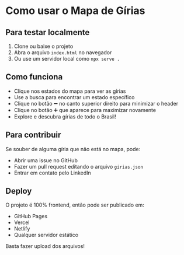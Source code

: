 # Como usar o Mapa de Gírias

## Para testar localmente

1. Clone ou baixe o projeto
2. Abra o arquivo `index.html` no navegador
3. Ou use um servidor local como `npx serve .`

## Como funciona

- Clique nos estados do mapa para ver as gírias
- Use a busca para encontrar um estado específico  
- Clique no botão ➖ no canto superior direito para minimizar o header
- Clique no botão ➕ que aparece para maximizar novamente
- Explore e descubra gírias de todo o Brasil!

## Para contribuir

Se souber de alguma gíria que não está no mapa, pode:
- Abrir uma issue no GitHub
- Fazer um pull request editando o arquivo `girias.json`
- Entrar em contato pelo LinkedIn

## Deploy

O projeto é 100% frontend, então pode ser publicado em:
- GitHub Pages
- Vercel  
- Netlify
- Qualquer servidor estático

Basta fazer upload dos arquivos! 